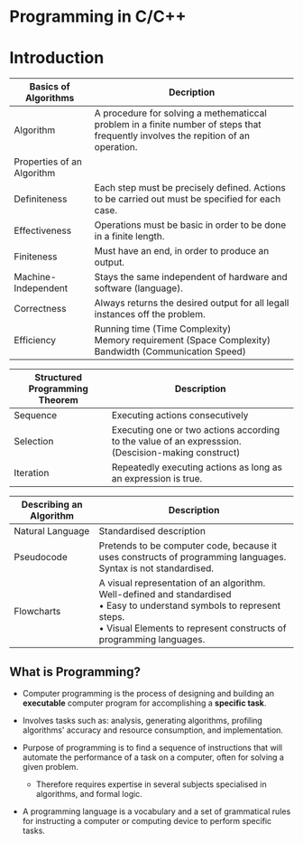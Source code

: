 # Programming in C/C++

# Introduction

| Basics of Algorithms       | Decription                                                   |
| -------------------------- | ------------------------------------------------------------ |
| Algorithm                  | A procedure for solving a methematiccal problem in a finite number of steps that frequently involves the repition of an operation. |
| Properties of an Algorithm |                                                              |
| Definiteness               | Each step must be precisely defined. Actions to be carried out must be specified for each case. |
| Effectiveness              | Operations must be basic in order to be done in a finite length. |
| Finiteness                 | Must have an end, in order to produce an output.             |
| Machine-Independent        | Stays the same independent of hardware and software (language). |
| Correctness                | Always returns the desired output for all legall instances off the problem. |
| Efficiency                 | Running time (Time Complexity)<br />Memory requirement (Space Complexity)<br />Bandwidth (Communication Speed) |

| Structured Programming Theorem | Description                                                  |
| ------------------------------ | ------------------------------------------------------------ |
| Sequence                       | Executing actions consecutively                              |
| Selection                      | Executing one or two actions  according to the value of an expresssion. (Descision-making construct) |
| Iteration                      | Repeatedly executing actions as long as an expression is true. |

| Describing an Algorithm | Description                                                  |
| ----------------------- | ------------------------------------------------------------ |
| Natural Language        | Standardised description                                     |
| Pseudocode              | Pretends to be computer code, because it uses constructs of programming languages.<br />Syntax is not standardised. |
| Flowcharts              | A visual representation of an algorithm.<br />Well-defined and standardised<br />• Easy to understand symbols to represent steps.<br />• Visual Elements to represent constructs of programming languages. |

## What is Programming?

- Computer programming is the process of designing and building an **executable** computer program for accomplishing a **specific task**.

- Involves tasks such as: analysis, generating algorithms, profiling algorithms' accuracy and     resource consumption, and implementation.

- Purpose of programming is to  find a sequence of instructions that will automate the performance of a task on a computer, often for solving a given problem.
	- Therefore requires expertise in several subjects specialised in  algorithms, and formal logic.

- A programming language is a vocabulary and a set of grammatical rules for instructing a computer or computing device to perform specific tasks.
